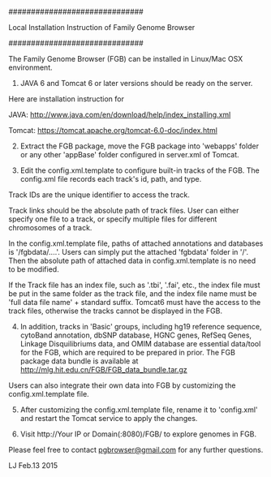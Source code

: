 ##############################

Local Installation Instruction of Family Genome Browser

##############################

The Family Genome Browser (FGB) can be installed in Linux/Mac OSX environment. 

1. JAVA 6 and Tomcat 6 or later versions should be ready on the server.

Here are installation instruction for

JAVA:
http://www.java.com/en/download/help/index_installing.xml

Tomcat:
https://tomcat.apache.org/tomcat-6.0-doc/index.html

2. Extract the FGB package, move the FGB package into 'webapps' folder 
or any other 'appBase' folder configured in server.xml of Tomcat.

3. Edit the config.xml.template to configure built-in tracks of the FGB. The 
config.xml file records each track's id, path, and type. 

Track IDs are the unique identifier to access the track. 

Track links should be the absolute path of track files. User can either 
specify one file to a track, or specify multiple files for different 
chromosomes of a track.

In the config.xml.template file, paths of attached annotations and databases
is '/fgbdata/....'. Users can simply put the attached 'fgbdata' folder in 
'/'. Then the absolute path of attached data in config.xml.template is no
need to be modified.

If the Track file has an index file, such as '.tbi', '.fai', etc., 
the index file must be put in the same folder as the track file, and 
the index file name must be 'full data file name' + standard suffix. Tomcat6 
must have the access to the track files, otherwise the tracks cannot 
be displayed in the FGB.

4. In addition, tracks in 'Basic' groups, including hg19 reference sequence,
cytoBand annotation, dbSNP database, HGNC genes, RefSeq Genes, Linkage
Disquilibriums data, and OMIM database are essential data/tool for the FGB, 
which are required to be prepared in prior. The FGB package data bundle is
available at http://mlg.hit.edu.cn/FGB/FGB_data_bundle.tar.gz
	
Users can also integrate their own data into FGB by customizing the 
config.xml.template file.

5. After customizing the config.xml.template file, rename it to 'config.xml' 
and restart the Tomcat service to apply the changes.

6. Visit http://Your IP or Domain(:8080)/FGB/ to explore genomes in FGB.

Please feel free to contact pgbrowser@gmail.com for any further questions.

LJ Feb.13 2015
